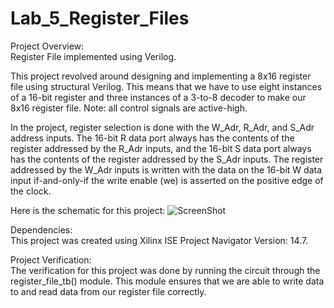 # Lab_5_Register_Files
Project Overview:  
Register File implemented using Verilog.  
  
This project revolved around designing and implementing a 8x16 register file using structural Verilog. This means that we have to use eight instances of a 16-bit register and three instances of a 3-to-8 decoder to make our 8x16 register file. Note: all control signals are active-high.  
   
In the project, register selection is done with the W_Adr, R_Adr, and S_Adr address inputs. The 16-bit R data port always has the contents of the register addressed by the R_Adr inputs, and the 16-bit S data port always has the contents of the register addressed by the S_Adr inputs. The register addressed by the W_Adr inputs is written with the data on the 16-bit W data input if-and-only-if the write enable (we) is asserted on the positive edge of the clock.  
  
Here is the schematic for this project:
![ScreenShot](https://cloud.githubusercontent.com/assets/14812721/24824688/f2b0b9f2-1bc4-11e7-9ba0-70d9db9e52b3.jpg)

Dependencies:  
This project was created using Xilinx ISE Project Navigator Version: 14.7.  

  
Project Verification:    
The verification for this project was done by running the circuit through the register_file_tb() module. This module ensures that we are able to write data to and read data from our register file correctly.
